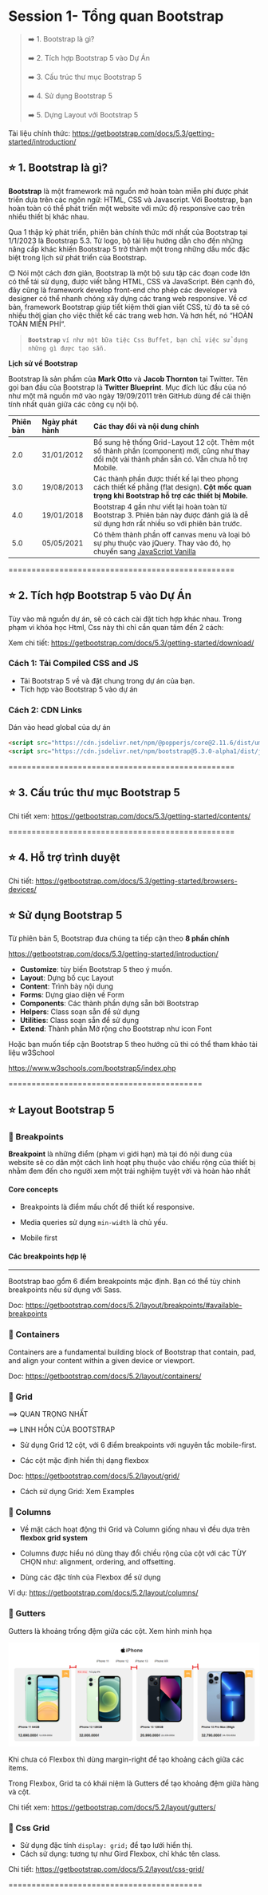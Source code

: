 # Session 1- Tổng quan Bootstrap 

> ➡️ 1. Bootstrap là gì?
> 
> ➡️ 2. Tích hợp Bootstrap 5 vào Dự Án
> 
> ➡️ 3. Cấu trúc thư mục Bootstrap 5
> 
> ➡️ 4. Sử dụng Bootstrap 5
> 
> ➡️ 5. Dựng Layout với Bootstrap 5
> 


Tài liệu chính thức: <https://getbootstrap.com/docs/5.3/getting-started/introduction/>

## ⭐ 1. Bootstrap là gì?

**Bootstrap** là một framework mã nguồn mở hoàn toàn miễn phí được phát triển dựa trên các ngôn ngữ: HTML, CSS và Javascript. Với Bootstrap, bạn hoàn toàn có thể phát triển một website với mức độ responsive cao trên nhiều thiết bị khác nhau.

Qua 1 thập kỷ phát triển, phiên bản chính thức mới nhất của Bootstrap tại 1/1/2023 là Bootstrap 5.3. Từ logo, bộ tài liệu hướng dẫn cho đến những nâng cấp khác khiến Bootstrap 5 trở thành một trong những dấu mốc đặc biệt trong lịch sử phát triển của Bootstrap.

😊 Nói một cách đơn giản, Bootstrap là một bộ sưu tập các đoạn code lớn có thể tái sử dụng, được viết bằng HTML, CSS và JavaScript. Bên cạnh đó, đây cũng là framework develop front-end cho phép các developer và designer có thể nhanh chóng xây dựng các trang web responsive. Về cơ bản, framework Bootstrap giúp tiết kiệm thời gian viết CSS, từ đó ta sẽ có nhiều thời gian cho việc thiết kế các trang web hơn. Và hơn hết, nó “HOÀN TOÀN MIỄN PHÍ“.

> **`Bootstrap`** `ví như một bữa tiệc Css Buffet, bạn chỉ việc sử dụng những gì được tạo sẵn.`

**Lịch sử về Bootstrap**

Bootstrap là sản phẩm của **Mark Otto** và **Jacob Thornton** tại Twitter. Tên gọi ban đầu của Bootstrap là **Twitter Blueprint**. Mục đích lúc đầu của nó như một mã nguồn mở vào ngày 19/09/2011 trên GitHub dùng để cải thiện tính nhất quán giữa các công cụ nội bộ.

|Phiên bản|Ngày phát hành|Các thay đổi và nội dung chính|
|:----|:----|:----|
|2.0|31/01/2012|Bổ sung hệ thống Grid-Layout 12 cột. Thêm một số thành phần (component) mới, cũng như thay đổi một vài thành phần sẵn có. Vẫn chưa hỗ trợ Mobile.|
|3.0|19/08/2013|Các thành phần được thiết kế lại theo phong cách thiết kế phẳng (flat design). **Cột mốc quan trọng khi Bootstrap hỗ trợ các thiết bị Mobile.**|
|4.0|19/01/2018|Bootstrap 4 gần như viết lại hoàn toàn từ Bootstrap 3. Phiên bản này được đánh giá là dễ sử dụng hơn rất nhiều so với phiên bản trước.|
|5.0|05/05/2021|Có thêm thành phần off canvas menu và loại bỏ sự phụ thuộc vào jQuery. Thay vào đó, họ chuyển sang [JavaScript Vanilla](https://wiki.tino.org/vanilla-javascript-la-gi/)|


=================================================

## ⭐ 2. Tích hợp Bootstrap 5 vào Dự Án

Tùy vào mã nguồn dự án, sẽ có cách cài đặt tích hợp khác nhau. Trong phạm vi khóa học Html, Css này thì chỉ cần quan tâm đến 2 cách:


Xem chi tiết: <https://getbootstrap.com/docs/5.3/getting-started/download/>

### Cách 1: Tải Compiled CSS and JS

- Tải Bootstrap 5 về và đặt chung trong dự án của bạn.
- Tích hợp vào Bootstrap 5 vào dự án

### Cách 2: CDN Links

Dán vào head global của dự án

```html
<script src="https://cdn.jsdelivr.net/npm/@popperjs/core@2.11.6/dist/umd/popper.min.js" integrity="sha384-oBqDVmMz9ATKxIep9tiCxS/Z9fNfEXiDAYTujMAeBAsjFuCZSmKbSSUnQlmh/jp3" crossorigin="anonymous"></script>
<script src="https://cdn.jsdelivr.net/npm/bootstrap@5.3.0-alpha1/dist/js/bootstrap.min.js" integrity="sha384-mQ93GR66B00ZXjt0YO5KlohRA5SY2XofN4zfuZxLkoj1gXtW8ANNCe9d5Y3eG5eD" crossorigin="anonymous"></script>

```


=================================================

## ⭐ 3. Cấu trúc thư mục Bootstrap 5

Chi tiết xem: <https://getbootstrap.com/docs/5.3/getting-started/contents/>


=================================================

## ⭐ 4. Hỗ trợ trình duyệt

Chi tiết: <https://getbootstrap.com/docs/5.3/getting-started/browsers-devices/>

## ⭐ Sử dụng Bootstrap 5

Từ phiên bản 5, Bootstrap đưa chúng ta tiếp cận theo **8 phần chính**

<https://getbootstrap.com/docs/5.3/getting-started/introduction/>

- **Customize**: tùy biến Bootstrap 5 theo ý muốn.
- **Layout**: Dựng bố cục Layout
- **Content**: Trình bày nội dung
- **Forms**: Dựng giao diện về Form
- **Components**: Các thành phần dựng sẵn bởi Bootstrap
- **Helpers**: Class soạn sẵn để sử dụng
- **Utilities**: Class soạn sẵn để sử dụng
- **Extend**: Thành phần Mở rộng cho Bootstrap như icon Font

Hoặc bạn muốn tiếp cận Bootstrap 5 theo hướng cũ thì có thể tham khảo tài liệu w3School

<https://www.w3schools.com/bootstrap5/index.php>


==========================================

## ⭐ Layout Bootstrap 5


### 🍄 Breakpoints

**Breakpoint** là những điểm (phạm vi giới hạn) mà tại đó nội dung của website sẽ co dãn một cách linh hoạt phụ thuộc vào chiều rộng của thiết bị nhằm đem đến cho người xem một trải nghiệm tuyệt vời và hoàn hảo nhất



#### Core concepts

- Breakpoints là điểm mấu chốt để thiết kế responsive.

- Media queries sử dụng `min-width` là chủ yếu.

- Mobile first

#### Các breakpoints hợp lệ

--------------------------

Bootstrap bao gổm 6 điểm breakpoints mặc định. Bạn có thể tùy chỉnh breakpoints nếu sử dụng với Sass.

Doc: <https://getbootstrap.com/docs/5.2/layout/breakpoints/#available-breakpoints>

### 🍄 Containers

Containers are a fundamental building block of Bootstrap that contain, pad, and align your content within a given device or viewport.

Doc: <https://getbootstrap.com/docs/5.2/layout/containers/>



### 🍄 Grid

==> QUAN TRỌNG NHẤT

==> LINH HỒN CỦA BOOTSTRAP

- Sử dụng Grid 12 cột, với 6 điểm breakpoints với nguyên tắc mobile-first.

- Các cột mặc định hiển thị dạng flexbox

Doc: <https://getbootstrap.com/docs/5.2/layout/grid/>

- Cách sử dụng Grid: Xem Examples


### 🍄 Columns

- Về mặt cách hoạt động thì Grid và Column giống nhau vì đều dựa trên **flexbox grid system** 

- Columns được hiểu nó dùng thay đổi chiều rộng của cột với các TÙY CHỌN như: alignment, ordering, and offsetting.

- Dùng các đặc tính của Flexbox để sử dụng

Ví dụ: <https://getbootstrap.com/docs/5.2/layout/columns/>

### 🍄 Gutters

Gutters là khoảng trống đệm giữa các cột. Xem hình minh họa

![Glutter](glutter.png)

Khi chưa có Flexbox thì dùng margin-right để tạo khoảng cách giữa các items.

Trong Flexbox, Grid ta có khái niệm là Gutters để tạo khoảng đệm giữa hàng và cột.

Chi tiết xem: <https://getbootstrap.com/docs/5.2/layout/gutters/>


### 🍄 Css Grid

- Sử dụng đặc tính `display: grid;` để tạo lưới hiển thị.
- Cách sử dụng: tương tự như Gird Flexbox, chỉ khác tên class.

Chi tiết: <https://getbootstrap.com/docs/5.2/layout/css-grid/>

==========================================